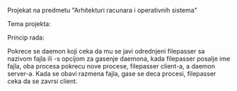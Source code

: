 Projekat na predmetu "Arhitekturi racunara i operativnih sistema"

Tema projekta:

Princip rada:

Pokrece se daemon koji ceka da mu se javi odrednjeni filepasser sa nazivom fajla ili -s opcijom za gasenje daemona, kada filepasser posalje ime fajla, oba procesa pokrecu nove procese, filepasser client-a, a daemon server-a. Kada se obavi razmena fajla, gase se deca procesi, filepasser ceka da se zavrsi client.
